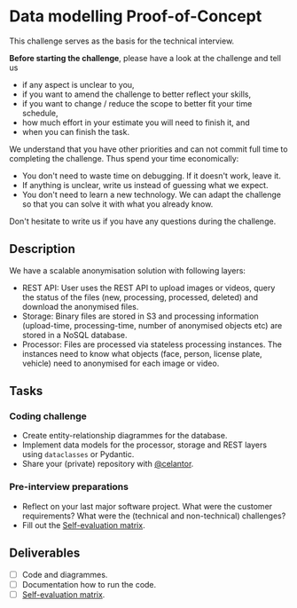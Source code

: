 Data modelling Proof-of-Concept
================================

This challenge serves as the basis for the technical interview.

**Before starting the challenge**, please have a look at the challenge and tell us 
- if any aspect is unclear to you,
- if you want to amend the challenge to better reflect your skills,
- if you want to change / reduce the scope to better fit your time schedule,
- how much effort in your estimate you will need to finish it, and
- when you can finish the task.

We understand that you have other priorities and can not commit full time to completing the challenge.
Thus spend your time economically:
- You don't need to waste time on debugging. If it doesn't work, leave it.
- If anything is unclear, write us instead of guessing what we expect. 
- You don't need to learn a new technology. We can adapt the challenge 
  so that you can solve it with what you already know.

Don't hesitate to write us if you have any questions during the challenge.


Description
-----------

We have a scalable anonymisation solution with following layers:

- REST API: User uses the REST API to upload images or videos, query the status of the files (new, processing, processed, deleted) and download the anonymised files.
- Storage: Binary files are stored in S3 and processing information (upload-time, processing-time, number of anonymised objects etc) are stored in a NoSQL database.
- Processor: Files are processed via stateless processing instances. The instances need to know what objects (face, person, license plate, vehicle) need to anonymised 
  for each image or video.


Tasks
-----

### Coding challenge

- Create entity-relationship diagrammes for the database.
- Implement data models for the processor, storage and REST layers using `dataclasses` or Pydantic.
- Share your (private) repository with [@celantor](https://github.com/celantor).


### Pre-interview preparations

- Reflect on your last major software project. 
  What were the customer requirements? 
  What were the (technical and non-technical) challenges? 
- Fill out the [Self-evaluation matrix](./Self-Evaluation.md).


Deliverables
------------

- [ ] Code and diagrammes.
- [ ] Documentation how to run the code.
- [ ] [Self-evaluation matrix](./Self-Evaluation.md).
